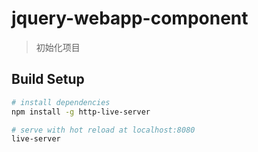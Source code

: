 # jquery-webapp-component

> 初始化项目

## Build Setup

``` bash
# install dependencies
npm install -g http-live-server

# serve with hot reload at localhost:8080
live-server
